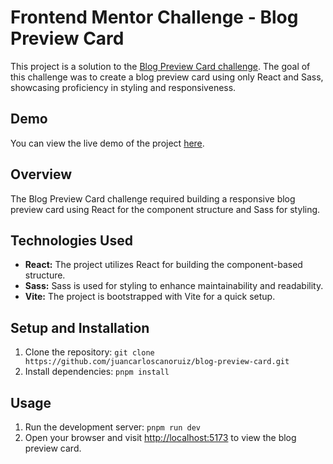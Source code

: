 # Frontend Mentor Challenge - Blog Preview Card

This project is a solution to the [Blog Preview Card challenge](https://www.frontendmentor.io/challenges/blog-preview-card-ckPaj01IcS). The goal of this challenge was to create a blog preview card using only React and Sass, showcasing proficiency in styling and responsiveness.

## Demo

You can view the live demo of the project [here](#live-demo-link).

## Overview

The Blog Preview Card challenge required building a responsive blog preview card using React for the component structure and Sass for styling.

## Technologies Used

- **React:** The project utilizes React for building the component-based structure.
- **Sass:** Sass is used for styling to enhance maintainability and readability.
- **Vite:** The project is bootstrapped with Vite for a quick setup.

## Setup and Installation

1. Clone the repository: `git clone https://github.com/juancarloscanoruiz/blog-preview-card.git`
2. Install dependencies: `pnpm install`

## Usage

1. Run the development server: `pnpm run dev`
2. Open your browser and visit [http://localhost:5173](http://localhost:5173) to view the blog preview card.
